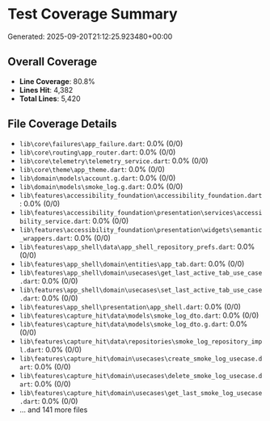 # Test Coverage Summary

Generated: 2025-09-20T21:12:25.923480+00:00

## Overall Coverage
- **Line Coverage**: 80.8%
- **Lines Hit**: 4,382
- **Total Lines**: 5,420

## File Coverage Details

- `lib\core\failures\app_failure.dart`: 0.0% (0/0)
- `lib\core\routing\app_router.dart`: 0.0% (0/0)
- `lib\core\telemetry\telemetry_service.dart`: 0.0% (0/0)
- `lib\core\theme\app_theme.dart`: 0.0% (0/0)
- `lib\domain\models\account.g.dart`: 0.0% (0/0)
- `lib\domain\models\smoke_log.g.dart`: 0.0% (0/0)
- `lib\features\accessibility_foundation\accessibility_foundation.dart`: 0.0% (0/0)
- `lib\features\accessibility_foundation\presentation\services\accessibility_service.dart`: 0.0% (0/0)
- `lib\features\accessibility_foundation\presentation\widgets\semantic_wrappers.dart`: 0.0% (0/0)
- `lib\features\app_shell\data\app_shell_repository_prefs.dart`: 0.0% (0/0)
- `lib\features\app_shell\domain\entities\app_tab.dart`: 0.0% (0/0)
- `lib\features\app_shell\domain\usecases\get_last_active_tab_use_case.dart`: 0.0% (0/0)
- `lib\features\app_shell\domain\usecases\set_last_active_tab_use_case.dart`: 0.0% (0/0)
- `lib\features\app_shell\presentation\app_shell.dart`: 0.0% (0/0)
- `lib\features\capture_hit\data\models\smoke_log_dto.dart`: 0.0% (0/0)
- `lib\features\capture_hit\data\models\smoke_log_dto.g.dart`: 0.0% (0/0)
- `lib\features\capture_hit\data\repositories\smoke_log_repository_impl.dart`: 0.0% (0/0)
- `lib\features\capture_hit\domain\usecases\create_smoke_log_usecase.dart`: 0.0% (0/0)
- `lib\features\capture_hit\domain\usecases\delete_smoke_log_usecase.dart`: 0.0% (0/0)
- `lib\features\capture_hit\domain\usecases\get_last_smoke_log_usecase.dart`: 0.0% (0/0)
- ... and 141 more files